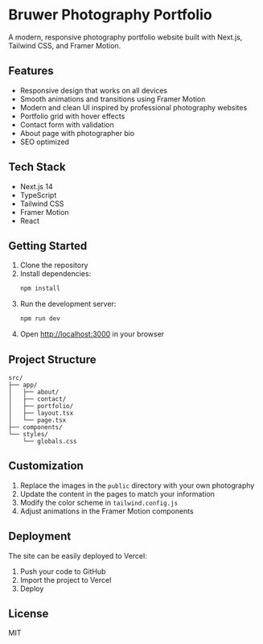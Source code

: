 # Bruwer Photography Portfolio

A modern, responsive photography portfolio website built with Next.js, Tailwind CSS, and Framer Motion.

## Features

- Responsive design that works on all devices
- Smooth animations and transitions using Framer Motion
- Modern and clean UI inspired by professional photography websites
- Portfolio grid with hover effects
- Contact form with validation
- About page with photographer bio
- SEO optimized

## Tech Stack

- Next.js 14
- TypeScript
- Tailwind CSS
- Framer Motion
- React

## Getting Started

1. Clone the repository
2. Install dependencies:
   ```bash
   npm install
   ```
3. Run the development server:
   ```bash
   npm run dev
   ```
4. Open [http://localhost:3000](http://localhost:3000) in your browser

## Project Structure

```
src/
├── app/
│   ├── about/
│   ├── contact/
│   ├── portfolio/
│   ├── layout.tsx
│   └── page.tsx
├── components/
└── styles/
    └── globals.css
```

## Customization

1. Replace the images in the `public` directory with your own photography
2. Update the content in the pages to match your information
3. Modify the color scheme in `tailwind.config.js`
4. Adjust animations in the Framer Motion components

## Deployment

The site can be easily deployed to Vercel:

1. Push your code to GitHub
2. Import the project to Vercel
3. Deploy

## License

MIT